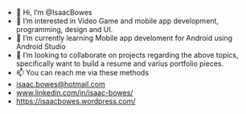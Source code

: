 - 👋 Hi, I’m @IsaacBowes
- 👀 I’m interested in Video Game and mobile app development, programming, design and UI.
- 🌱 I’m currently learning Mobile app develoment for Android using Android Studio
- 💞️ I’m looking to collaborate on projects regarding the above topics, specifically want to build a resume and varius portfolio pieces.
- 📫 You can reach me via these methods 
- isaac.bowes@hotmail.com
- www.linkedin.com/in/isaac-bowes/
- https://isaacbowes.wordpress.com/
